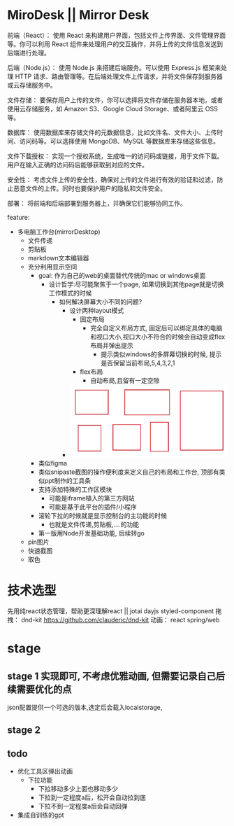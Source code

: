 # MiroDesk || Mirror Desk
前端（React）： 使用 React 来构建用户界面，包括文件上传界面、文件管理界面等。你可以利用 React 组件来处理用户的交互操作，并将上传的文件信息发送到后端进行处理。

后端（Node.js）： 使用 Node.js 来搭建后端服务。可以使用 Express.js 框架来处理 HTTP 请求、路由管理等。在后端处理文件上传请求，并将文件保存到服务器或云存储服务中。

文件存储： 要保存用户上传的文件，你可以选择将文件存储在服务器本地，或者使用云存储服务，如 Amazon S3、Google Cloud Storage、或者阿里云 OSS 等。

数据库： 使用数据库来存储文件的元数据信息，比如文件名、文件大小、上传时间、访问码等。可以选择使用 MongoDB、MySQL 等数据库来存储这些信息。

文件下载授权： 实现一个授权系统，生成唯一的访问码或链接，用于文件下载。用户在输入正确的访问码后能够获取到对应的文件。

安全性： 考虑文件上传的安全性，确保对上传的文件进行有效的验证和过滤，防止恶意文件的上传。同时也要保护用户的隐私和文件安全。

部署： 将前端和后端部署到服务器上，并确保它们能够协同工作。



feature:
- 多电脑工作台(mirrorDesktop)
	- 文件传递
	- 剪贴板
	- markdown文本编辑器
	- 充分利用显示空间
		- goal: 作为自己的web的桌面替代传统的mac or windows桌面
			- 设计哲学:尽可能聚焦于一个page, 如果切换到其他page就是切换工作模式的时候
				- 如何解决屏幕大小不同的问题?
					- 设计两种layout模式
						- 固定布局
							- 完全自定义布局方式, 固定后可以绑定具体的电脑和视口大小,视口大小不符合的时候会自动变成flex布局并弹出提示
								- 提示类似windows的多屏幕切换的时候, 提示是否保留当前布局,5,4,3,2,1
						- flex布局
							- 自动布局,且留有一定空隙
					- ![layout](doc/assets/2023-11-21-20-31-36.png)
		- 类似figma 
		- 类似snipaste截图的操作便利度来定义自己的布局和工作台, 顶部有类似ppt制作的工具条
		- 支持添加特殊的工作区模块
			- 可能是iframe植入的第三方网站
			- 可能是基于此平台的插件/小程序
		- 滚轮下拉的时候就是显示控制台的主功能的时候
			- 也就是文件传递,剪贴板,....的功能
		- 第一版用Node开发基础功能, 后续转go
	- pin图片
	- 快速截图
	- 取色



# 技术选型
先用纯react状态管理，帮助更深理解react  ||  jotai 
dayjs
styled-component
拖拽： dnd-kit https://github.com/clauderic/dnd-kit
动画： react spring/web

# stage
## stage 1 实现即可, 不考虑优雅动画, 但需要记录自己后续需要优化的点
json配置提供一个可选的版本,选定后会载入localstorage, 
## stage 2

## todo
- 优化工具区弹出动画
  - 下拉功能
    - 下拉移动多少上面也移动多少
    - 下拉到一定程度a后，松开会自动拉到底
    - 下拉不到一定程度a后会自动回弹
- 集成自训练的gpt
